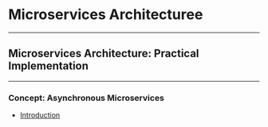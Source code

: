 # Microservices Architecturee

---

## Microservices Architecture: Practical Implementation

---

### Concept: Asynchronous Microservices

- [Introduction](https://github.com/thaihuynh1717/fictional-waffle/blob/master/Concept%3A%20Asynchronous%20Microservices/Introduction/README.md)
